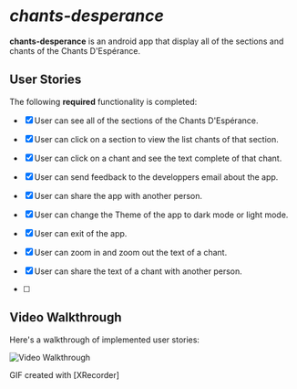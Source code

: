 # *chants-desperance*

**chants-desperance** is an android app that display all of the sections and chants of the Chants D'Espérance.


## User Stories

The following **required** functionality is completed:

  - [x] User can see all of the sections of the Chants D'Espérance.
  - [x] User can click on a section to view the list chants of that section.
  - [x] User can click on a chant and see the text complete of that chant.
  - [x] User can send feedback to the developpers email about the app.
  - [x] User can share the app with another person.
  - [x] User can change the Theme of the app to dark mode or light mode.

- [x] User can exit of the app.
- [x] User can zoom in and zoom out the text of a chant. 
- [x] User can share the text of a chant with another person.
- [ ] 

## Video Walkthrough

Here's a walkthrough of implemented user stories:

<img src='' title='Video Walkthrough' width='' alt='Video Walkthrough' />

GIF created with [XRecorder]





